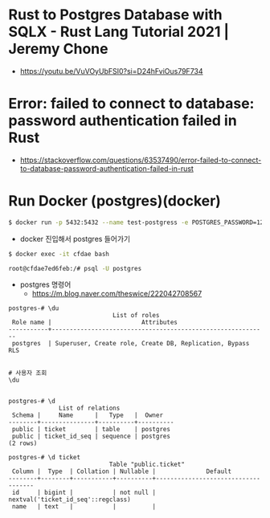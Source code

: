 # Rust to Postgres Database with SQLX - Rust Lang Tutorial 2021 | Jeremy Chone
- https://youtu.be/VuVOyUbFSI0?si=D24hFviOus79F734

# Error: failed to connect to database: password authentication failed in Rust
- https://stackoverflow.com/questions/63537490/error-failed-to-connect-to-database-password-authentication-failed-in-rust


# Run Docker (postgres)(docker)

```bash
$ docker run -p 5432:5432 --name test-postgress -e POSTGRES_PASSWORD=1234 -d postgres:latest
```

- docker 진입해서 postgres 들어가기

```bash
$ docker exec -it cfdae bash

root@cfdae7ed6feb:/# psql -U postgres

```

- postgres 명령어 
  - https://m.blog.naver.com/theswice/222042708567

```
postgres-# \du
                             List of roles
 Role name |                         Attributes
-----------+------------------------------------------------------------
 postgres  | Superuser, Create role, Create DB, Replication, Bypass RLS


# 사용자 조회
\du
  
```

```
postgres-# \d
              List of relations
 Schema |     Name      |   Type   |  Owner
--------+---------------+----------+----------
 public | ticket        | table    | postgres
 public | ticket_id_seq | sequence | postgres
(2 rows)

postgres-# \d ticket
                            Table "public.ticket"
 Column |  Type  | Collation | Nullable |              Default
--------+--------+-----------+----------+------------------------------------
 id     | bigint |           | not null | nextval('ticket_id_seq'::regclass)
 name   | text   |           |          |
```
